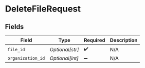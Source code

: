 # DeleteFileRequest


## Fields

| Field              | Type               | Required           | Description        |
| ------------------ | ------------------ | ------------------ | ------------------ |
| `file_id`          | *Optional[str]*    | :heavy_check_mark: | N/A                |
| `organization_id`  | *Optional[int]*    | :heavy_minus_sign: | N/A                |
